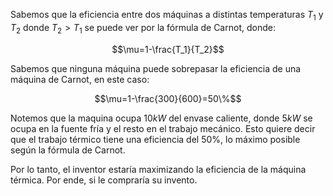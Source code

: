 
Sabemos que la eficiencia entre dos máquinas a distintas temperaturas $T_1$ y $T_2$ donde $T_2>T_1$ se puede ver por la fórmula de Carnot, donde: 

$$\mu=1-\frac{T_1}{T_2}$$

Sabemos que ninguna máquina puede sobrepasar la eficiencia de una máquina de Carnot, en este caso: 

$$\mu=1-\frac{300}{600}=50\%$$


Notemos que la maquina ocupa $10kW$ del envase caliente, donde $5kW$ se ocupa en la fuente fría y el resto en el trabajo mecánico. Esto quiere decir que el trabajo térmico tiene una eficiencia del $50\%$, lo máximo posible según la fórmula de Carnot. 

Por lo tanto, el inventor estaría maximizando la eficiencia de la máquina térmica. Por ende, si le compraría su invento. 